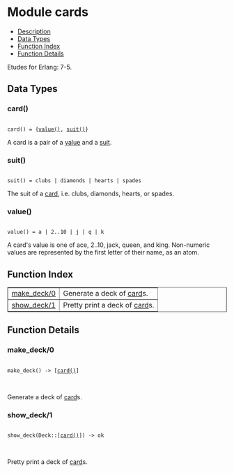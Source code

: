 

# Module cards #
* [Description](#description)
* [Data Types](#types)
* [Function Index](#index)
* [Function Details](#functions)

Etudes for Erlang: 7-5.

<a name="types"></a>

## Data Types ##




### <a name="type-card">card()</a> ###


<pre><code>
card() = {<a href="#type-value">value()</a>, <a href="#type-suit">suit()</a>}
</code></pre>

 A card is a pair of a [value](#type-value) and a [suit](#type-suit).



### <a name="type-suit">suit()</a> ###


<pre><code>
suit() = clubs | diamonds | hearts | spades
</code></pre>

 The suit of a [card](#type-card), i.e. clubs, diamonds, hearts, or spades.



### <a name="type-value">value()</a> ###


<pre><code>
value() = a | 2..10 | j | q | k
</code></pre>

 A card's value is one of ace, 2..10, jack, queen, and king. Non-numeric
values are represented by the first letter of their name, as an atom.

<a name="index"></a>

## Function Index ##


<table width="100%" border="1" cellspacing="0" cellpadding="2" summary="function index"><tr><td valign="top"><a href="#make_deck-0">make_deck/0</a></td><td>Generate a deck of <a href="#type-card">card</a>s.</td></tr><tr><td valign="top"><a href="#show_deck-1">show_deck/1</a></td><td>Pretty print a deck of <a href="#type-card">card</a>s.</td></tr></table>


<a name="functions"></a>

## Function Details ##

<a name="make_deck-0"></a>

### make_deck/0 ###

<pre><code>
make_deck() -&gt; [<a href="#type-card">card()</a>]
</code></pre>
<br />

Generate a deck of [card](#type-card)s.

<a name="show_deck-1"></a>

### show_deck/1 ###

<pre><code>
show_deck(Deck::[<a href="#type-card">card()</a>]) -&gt; ok
</code></pre>
<br />

Pretty print a deck of [card](#type-card)s.

